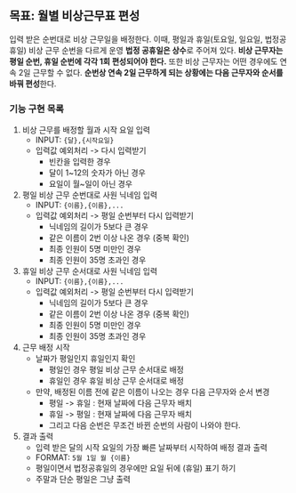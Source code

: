## 목표: 월별 비상근무표 편성

입력 받은 순번대로 비상 근무일을 배정한다.
이때, 평일과 휴일(토요일, 일요일, 법정공휴일) 비상 근무 순번을 다르게 운영
**법정 공휴일은 상수**로 주어져 있다.
**비상 근무자는 평일 순번, 휴일 순번에 각각 1회 편성되어야 한다.**
또한 비상 근무자는 어떤 경우에도 연속 2일 근무할 수 없다. **순번상 연속 2일 근무하게 되는 상황에는 다음 근무자와 순서를 바꿔 편성**한다.


### 기능 구현 목록
1. 비상 근무를 배정할 월과 시작 요일 입력
    * INPUT: `{달},{시작요일}` 
    * 입력값 예외처리 -> 다시 입력받기
      * 빈칸을 입력한 경우
      * 달이 1~12의 숫자가 아닌 경우
      * 요일이 월~일이 아닌 경우
2. 평일 비상 근무 순번대로 사원 닉네임 입력
    * INPUT: `{이름},{이름},...` 
    * 입력값 예외처리 -> 평일 순번부터 다시 입력받기
      * 닉네임의 길이가 5보다 큰 경우
      * 같은 이름이 2번 이상 나온 경우 (중복 확인)
      * 최종 인원이 5명 미만인 경우
      * 최종 인원이 35명 초과인 경우
3. 휴일 비상 근무 순서대로 사원 닉네임 입력
    * INPUT: `{이름},{이름},...` 
    * 입력값 예외처리 -> 평일 순번부터 다시 입력받기
      * 닉네임의 길이가 5보다 큰 경우
      * 같은 이름이 2번 이상 나온 경우 (중복 확인)
      * 최종 인원이 5명 미만인 경우
      * 최종 인원이 35명 초과인 경우
4. 근무 배정 시작
    * 날짜가 평일인지 휴일인지 확인
      * 평일인 경우 평일 비상 근무 순서대로 배정
      * 휴일인 경우 휴일 비상 근무 순서대로 배정
    * 만약, 배정된 이름 전에 같은 이름이 나오는 경우 다음 근무자와 순서 변경
      * 평일 -> 휴일 : 현재 날짜에 다음 근무자 배치
      * 휴일 -> 평일 : 현재 날짜에 다음 근무자 배치
      * 그리고 다음 순번은 무조건 바뀐 순번의 사람이 나와야 한다.
5. 결과 출력
    * 입력 받은 달의 시작 요일의 가장 빠른 날짜부터 시작하여 배정 결과 출력
    * FORMAT: `5월 1일 월 {이름}`
    * 평일이면서 법정공휴일의 경우에만 요일 뒤에 (휴일) 표기 하기
    * 주말과 단순 평일은 그냥 출력
